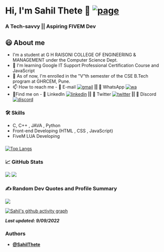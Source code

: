 <!---
SahilThete/SahilThete is a ✨ special ✨ repository because its `README.md` (this file) appears on your GitHub profile.
You can click the Preview link to take a look at your changes.
--->

# Hi, I'm Sahil Thete 🔗 [![page](https://img.shields.io/website?down_color=red&down_message=offline&style=flat-square&up_color=success&up_message=online&url=https%3A%2F%2Fsahilthete.github.io%2F)](https://sahilthete.github.io/)

### A Tech-savvy || Aspiring FIVEM Dev
  
## 😃 About me 

- I'm a student at G H RAISONI COLLEGE OF ENGINEERING & MANAGEMENT under the Computer Science Dept.
- 📕 I'm learning Google IT Support Professional Certification Course and JavaScript
- 🌱 As of now, I'm enrolled in the "V"th semester of the CSE B.Tech program at GHRCEM, Pune.
- 📫 How to reach me - 📧 E-mail [![gmail](https://img.shields.io/badge/Sahil%20Thete-0A66C2?style=flat-square&color=white&logo=gmail)](mailto:sahilthete.st@gmail.com) **||** 📱 WhatsApp [![wa](https://img.shields.io/badge/Sahil%20Thete-0A66C2?style=flat-square&color=white&logo=whatsapp)](https://api.whatsapp.com/send/?phone=918956888839&text=Hey+there%21&type=phone_number)
- 🍳Find me on - 💼 LinkedIn [![linkedin](https://img.shields.io/badge/Sahil%20Thete-0A66C2?style=flat-square&logo=linkedin&logoColor=white)](https://www.linkedin.com/in/SahilThete-338242207/)  **||** 💬 Twitter [![twitter](https://img.shields.io/twitter/follow/sahil_thete?color=blue&label=Sahil%20Thete&logo=twitter&style=flat-square)](https://www.twitter.com/sahil_thete/)  **||** 👥 Discord [![discord](https://img.shields.io/discord/871263899180236820?label=ENCORES&logo=discord&style=flat-square)](https://discord.gg/k47bQrx89x)

 ### 🛠 Skills
- C, C++ , JAVA , Python
- Front-end Developing (HTML , CSS , JavaScript)  
- FiveM LUA Developing

 ###
 
<!-- ![Sahil's GitHub stats](https://github-readme-stats.vercel.app/api?username=SahilThete&show_icons=true&theme=radical) -->

[![Top Langs](https://github-readme-stats.vercel.app/api/top-langs/?username=SahilThete&theme=github_dark&layout=compact)](https://github.com/SahilThete/github-readme-stats)


###  📈 GitHub Stats

<!-- <![Sahil's GitHub stats] --> 
<img src="https://github-readme-stats.vercel.app/api?username=SahilThete&&show_icons=true&count_private=true&theme=github_dark">  
<!--  ![GitHub Streak] --> 
<img src="https://github-readme-streak-stats.herokuapp.com/?user=SahilThete&theme=blueberry_duo"/> 


 ### ✍️ Random Dev Quotes and Profile Summary
 ![](https://quotes-github-readme.vercel.app/api?type=horizontal&theme=dracula) 
 <!-- <img src="https://github-profile-summary-cards.vercel.app/api/cards/profile-details?username=SahilThete&theme=vue" align = "center"> -->

 [![Sahil's github activity graph](https://activity-graph.herokuapp.com/graph?username=SahilThete&theme=react-dark)](https://github.com/ashutosh00710/github-readme-activity-graph)


**_Last updated: 9/09/2022_**

<!-- **_[@SahilThete](https://www.github.com/SahilThete)_** -->

### Authors

- **[@SahilThete](https://www.github.com/SahilThete)**
